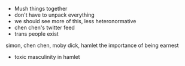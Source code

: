 - Mush things together
- don't have to unpack everything
- we should see more of this, less heteronormative
- chen chen's twitter feed
- trans people exist

simon, chen chen, moby dick, hamlet
the importance of being earnest

- toxic masculinity in hamlet
